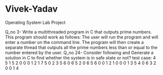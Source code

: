 # Vivek-Yadav
Operating System Lab Project

Q_no 3- Write a multithreaded program in C that outputs prime numbers. This program should work as follows: The user will run the program 
and will enter a number on the command line. The program will then create a separate thread that outputs all the prime numbers less than
or equal to the number entered by the user. 
Q_no 24- Consider following and Generate a solution in C to find whether the system is in safe state or not? 
 test case: 
 4
5
1 5 2 0
0 0 1 2
1 7 5 0
2 3 5 6
0 6 5 2
0 6 5 6
0 0 1 2
1 0 0 0
1 3 5 4
0 6 3 2
0 0 1 4
 
